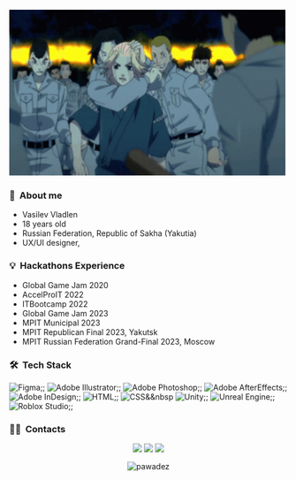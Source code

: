 </p>
<p align="left">
  <img src="tokyo-revengers-mikey.gif" height="300" width="500">
</p>

### 🌱 &nbsp;About me

- Vasilev Vladlen
- 18 years old
- Russian Federation, Republic of Sakha (Yakutia)
- UX/UI designer,
  
### 💡 &nbsp;Hackathons Experience
- Global Game Jam 2020
- AccelProIT 2022
- ITBootcamp 2022
- Global Game Jam 2023
- MPIT Municipal 2023
- MPIT Republican Final 2023, Yakutsk
- MPIT Russian Federation Grand-Final 2023, Moscow

### 🛠 &nbsp;Tech Stack
![Figma](https://img.shields.io/badge/-Figma-05122A?style=flat&logo=figma&logoColor=white);;
![Adobe Illustrator](https://img.shields.io/badge/-Illustrator-05122A?style=flat&logo=adobe&logoColor=white);;
![Adobe Photoshop](https://img.shields.io/badge/-Photoshop-05122A?style=flat&logo=adobe&logoColor=white);;
![Adobe AfterEffects](https://img.shields.io/badge/-AfterEffects-05122A?style=flat&logo=adobe&logoColor=white);;
![Adobe InDesign](https://img.shields.io/badge/-InDesign-05122A?style=flat&logo=adobe&logoColor=white);;
![HTML](https://img.shields.io/badge/-CSS-05122A?style=flat&logo=CSS3&logoColor=1572B6);;
![CSS](https://img.shields.io/badge/-CSS-05122A?style=flat&logo=CSS3&logoColor=EDEDED)&&nbsp
![Unity](https://img.shields.io/badge/-Unity-05122A?style=flat&logo=unity&logoColor=white);;
![Unreal Engine](https://img.shields.io/badge/-UnrealEngine-05122A?style=flat&logo=unrealengine&logoColor=white);;
![Roblox Studio](https://img.shields.io/badge/-RobloxStudio-05122A?style=flat&logo=roblox&logoColor=white);;


### 🤝🏻 &nbsp;Contacts

<p align="center">
<a href="https://vk.com/pawade"><img src="https://img.shields.io/badge/-@pawade-1877F2?style=flat&logo=vk"/></a>
<a href="https://t.me/pawadez"><img src="https://img.shields.io/badge/-@pawadez-1877F2?style=flat&logo=telegram"/></a>
<a href="https://mail.google.com/mail/u/0/#inbox?compose=new"><img src="https://img.shields.io/badge/-ckr.naikax@gmail.com-1877F2?style=flat&logo=gmail"/></a>
</p>

<p align="center"> <img src="https://github-readme-stats.vercel.app/api?username=pawadez&show_icons=true&theme=great-gatsby" alt="pawadez" />
